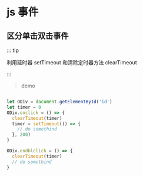 # js 事件

## 区分单击双击事件

::: tip
 
 利用延时器 setTimeout 和清除定时器方法 clearTimeout

:::

> demo

``` js

let ODiv = document.getElementById('id')
let timer = 0
ODiv.onclick = () => {
  clearTimeout(timer)
  timer = setTimeout(() => {
    // do somethind
  }, 200)
}

ODiv.ondblclick = () => {
  clearTimeout(timer)
  // do somethind
}

```